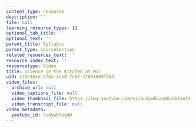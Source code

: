 ```yaml
---
content_type: resource
description: ''
file: null
learning_resource_types: []
optional_tab_title: ''
optional_text: ''
parent_title: Syllabus
parent_type: CourseSection
related_resources_text: ''
resource_index_text: ''
resourcetype: Video
title: Science in the Kitchen at MIT
uid: c27e161e-3f6a-1cb8-fcb7-17091869f383
video_files:
  archive_url: null
  video_captions_file: null
  video_thumbnail_file: https://img.youtube.com/vi/SudywR5aq40/default.jpg
  video_transcript_file: null
video_metadata:
  youtube_id: SudywR5aq40
---
```

